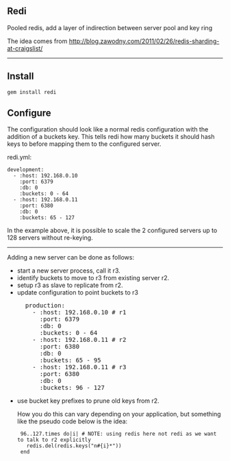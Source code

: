 Redi
----------

Pooled redis, add a layer of indirection between server pool and key ring

The idea comes from http://blog.zawodny.com/2011/02/26/redis-sharding-at-craigslist/

- - -
Install
----------
    gem install redi

Configure
----------
The configuration should look like a normal redis configuration with the addition of a buckets key.
This tells redi how many buckets it should hash keys to before mapping them to the configured server.

redi.yml:

    development:
      - :host: 192.168.0.10
        :port: 6379
        :db: 0
        :buckets: 0 - 64
      - :host: 192.168.0.11
        :port: 6380
        :db: 0
        :buckets: 65 - 127

In the example above, it is possible to scale the 2 configured servers up to 128 servers without 
re-keying.
- - -

Adding a new server can be done as follows:

* start a new server process, call it r3.
* identify buckets to move to r3 from existing server r2.
* setup r3 as slave to replicate from r2.
* update configuration to point buckets to r3

<pre>
     production:
       - :host: 192.168.0.10 # r1
         :port: 6379
         :db: 0
         :buckets: 0 - 64
       - :host: 192.168.0.11 # r2
         :port: 6380
         :db: 0
         :buckets: 65 - 95
       - :host: 192.168.0.11 # r3
         :port: 6380
         :db: 0
         :buckets: 96 - 127
</pre>

* use bucket key prefixes to prune old keys from r2.

  How you do this can vary depending on your application, but something like the pseudo code below is the idea:

       96..127.times do|i| # NOTE: using redis here not redi as we want to talk to r2 explicitly
         redis.del(redis.keys("n#{i}*"))
       end
